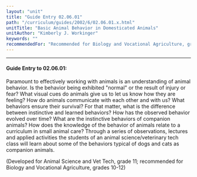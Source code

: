 ```yaml
---
layout: "unit"
title: "Guide Entry 02.06.01"
path: "/curriculum/guides/2002/6/02.06.01.x.html"
unitTitle: "Basic Animal Behavior in Domesticated Animals"
unitAuthor: "Kimberly J. Workinger"
keywords: ""
recommendedFor: "Recommended for Biology and Vocational Agriculture, grades 10-12."
---
```

<body>
<hr/>
<h4>
Guide Entry to 02.06.01:
</h4>
<p>
Paramount to effectively working with animals is an understanding of animal behavior. Is the behavior being exhibited "normal" or the result of injury or fear? What visual cues do animals give us to let us know how they are feeling? How do animals communicate with each other and with us? What behaviors ensure their survival? For that matter, what is the difference between instinctive and learned behaviors? How has the observed behavior evolved over time? What are the instinctive behaviors of companion animals? How does the knowledge of the behavior of animals relate to a curriculum in small animal care? Through a series of observations, lectures and applied activities the students of an animal science/veterinary tech class will learn about some of the behaviors typical of dogs and cats as companion animals.
</p>
<p>
(Developed for Animal Science and Vet Tech, grade 11; recommended for Biology and Vocational Agriculture, grades 10-12)
</p>
</body>
